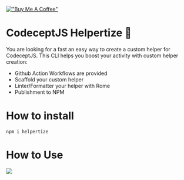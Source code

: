 [!["Buy Me A Coffee"](https://www.buymeacoffee.com/assets/img/custom_images/orange_img.png)](https://www.buymeacoffee.com/peternguyew)

# CodeceptJS Helpertize 🚀

You are looking for a fast an easy way to create a custom helper for CodeceptJS. This CLI helps you boost your activity with custom helper creation:
- Github Action Workflows are provided
- Scaffold your custom helper
- Linter/Formatter your helper with Rome
- Publishment to NPM

# How to install

````
npm i helpertize
````

# How to Use
![](http://g.recordit.co/o5S6xOx1w7.gif)
